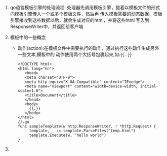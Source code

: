 1. go语言模板引擎的处理流程:
   处理器先调用模板引擎，接着以模板文件的形式向模板引擎传入一个或多个模板文件，然后再
   传入模板需要的动态数据，模板引擎接收到这些数据以后，就会生成对应的html，并将这些html
   写入到ResponseWriter中，并返回给客户端

2. 模板中的一些概念
   + 动作(action):在模板文件中需要执行的动作，通过执行这些动作生成另外一些文本,模板中的
     动作使用两个大括号包裹起来,如:{{ . }}
     ```
     <!DOCTYPE html>
     <html lang="en">
        <head>
        <meta charset="UTF-8">
        <meta http-equiv="X-UA-Compatible" content="IE=edge">
        <meta name="viewport" content="width=device-width, initial-scale=1.0">
        <title>Document</title>
        </head>
        <body>
          {{.}}
        </body>
     </html>
     //.go
     func sampleTemplate(w http.ResponseWriter, r *http.Request) {
	      template, _ := template.ParseFiles("temp.html")
	      template.Execute(w, "hello world")
     }
     ```
3. 